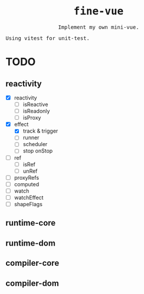 <h1 align='center'>
   <samp>fine-vue</samp>
</h1>

<p align = "center">
  <samp>Implement my own mini-vue. </samp>
</p>
<samp>Using vitest for unit-test. </samp>

# TODO

## reactivity

- [x] reactivity
  - [ ] isReactive
  - [ ] isReadonly
  - [ ] isProxy
- [x] effect
  - [x] track & trigger
  - [ ] runner 
  - [ ] scheduler 
  - [ ] stop onStop
- [ ] ref
  - [ ] isRef
  - [ ] unRef
- [ ] proxyRefs
- [ ] computed
- [ ] watch
- [ ] watchEffect
- [ ] shapeFlags

## runtime-core

## runtime-dom

## compiler-core

## compiler-dom
